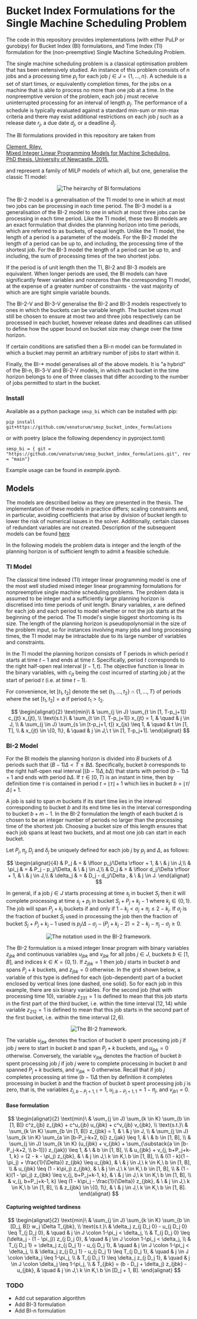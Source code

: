 # Bucket Index Formulations for the Single Machine Scheduling Problem

The code in this repository provides implementations (with either PuLP or gurobipy) for Bucket Index (BI) formulations, and Time Index (TI) formulation for the (non-preemptive) Single Machine Scheduling Problem.

The single machine scheduling problem is a classical optimisation problem that has been extensively studied.  An instance of this problem consists of
$n$ jobs and a processing time $p_j$ for each job $j \in J = \{ 1, \ldots, n \}$. A schedule is a set of start times, or equivalently
completion times, for the jobs on a machine that is able to process no more than one job at a time. In the nonpreemptive version of the
problem, each job $j$ must receive uninterrupted processing for an interval of length $p_j$. The performance of a
schedule is typically evaluated against a standard min-sum or min-max criteria and there may exist additional restrictions on each job $j$
such as a release date $r_j$, a due date $d_j$, or a deadline $\bar{d}_j$.

The BI formulations provided in this repository are taken from 

[Clement, Riley.<br/>
Mixed Integer Linear Programming Models for Machine Scheduling.<br/>
PhD thesis.  University of Newcastle. 2015.](https://hdl.handle.net/1959.13/1310105)

and represent a family of MILP models of which all, but one, generalise the classic TI model:


<p align="center">
  <img src="img/tibb_heirarchy.png" alt="The heirarchy of BI formulations"/>
</p>

The BI-2 model is a generalisation of the TI model to one in which at most two jobs can be processing in each time period.
The BI-3 model is a generalisation of the BI-2 model to one in which at most three jobs can be processing in each time period.
Like the TI model, these two BI models are an exact formulation that divides the planning horizon into time periods, which are referred to as buckets, of equal length. Unlike the TI model, the length of a
period is a parameter of the models.  For the BI-2 model the length of a period can be up to, and including, the processing time of the shortest job. For the BI-3 model the length of a period can be up to, and including, the sum of processing times of the two shortest jobs.

If the period is of unit length then the TI, BI-2 and BI-3 models are equivalent.
When longer periods are used, the BI models can have significantly fewer variables and nonzeros than
the corresponding TI model, at the expense of a greater number of constraints - the vast majority of which are
are tight simple variable bounds.

The BI-2-V and BI-3-V generalise the BI-2 and BI-3 models respectively to ones in which the buckets can be variable length. The bucket sizes must still be chosen to ensure at most two and three jobs respectively can be processed in each bucket, however release dates and deadlines can utilised to define how the upper bound on bucket size may change over the time horizon.

If certain conditions are satisfied then a BI-n model can be formulated in which a
bucket may permit an arbitrary number of jobs to start within it.

Finally, the BI-* model generalises all of the above models.  It is "a hybrid" of the BI-n, BI-3-V and BI-2-V models, in which each bucket in the time horizon belongs to one of three classes that differ according to the number of jobs permitted to start in the bucket.


### Install

Available as a python package `smsp_bi` which can be installed with pip:

    pip install git+https://github.com/venaturum/smsp_bucket_index_formulations

or with poetry (place the following dependency in pyproject.toml)

    smsp_bi = { git = "https://github.com/venaturum/smsp_bucket_index_formulations.git", rev = "main"}

Example usage can be found in *example.ipynb*.



## Models

The models are described below as they are presented in the thesis.  The implementation of these models in practice differs; scaling constraints and, in particular, avoiding coefficients that arise by division of bucket length to lower the risk of numerical issues in the solver.  Additionally, certain classes of redundant variables are not created.  Description of the subsequent models can be found [here](Implementations.md)

In the following models the problem data is integer and the length of the planning horizon is of sufficient length to admit a feasible schedule.



### TI Model

The classical time indexed (TI) integer linear programming model is one of the most well studied mixed integer linear programming formulations for nonpreemptive single machine scheduling problems. The problem data is assumed to be integer and a sufficiently large planning horizon is discretised into time periods of unit length. Binary variables, $x$ are defined for each job and each period to model whether or not the job starts at the beginning of the period.  The TI model's single biggest shortcoming is its size. The length of the planning horizon is pseudopolynomial in the size of the problem input, so for instances involving many jobs and long processing times, the TI model may be intractable due to its large number of variables and constraints.

In the TI model the planning horizon consists of $T$ periods in which period $t$ starts at time $t-1$ and ends at time $t$. Specifically, period $t$ corresponds to the right  half-open real interval $[t-1, t)$. 
The objective function is linear in the binary variables, with $c_{jt}$ being the cost incurred of starting job $j$ at the start of period $t$ (i.e. at time $t-1$).

For convenience, let $[t_1, t_2]$ denote the set $\{t_{1}, \ldots, t_{2}\} \cap \{1, \ldots , T\}$ of periods where the set $[t_{1}, t_{2}] = \emptyset$ if period $t_{1} > t_{2}$.

$$
\begin{alignat}{2}
  \text{min}\ & \sum_{j \in J} \sum_{t \in [1, T-p_j+1]} c_{jt} x_{jt},
  \\
  \text{s.t.}\ & \sum_{t \in [1, T-p_j+1]} x_{jt} = 1, & \quad & j \in
  J,
  \\
  & \sum_{j \in J} \sum_{s \in [t-p_j+1, t]} x_{js} \leq 1, & \quad &
  t \in [1, T],
  \\
  & x_{jt} \in \{0, 1\}, & \quad & j \in J,\ t \in [1, T-p_j+1].
\end{alignat}
$$

### BI-2 Model

For the BI models the planning horizon is divided into $B$ buckets of $\Delta$ periods such that $(B-1)\Delta < T \leq B\Delta$.  Specifically, bucket $b$ corresponds to the right half-open real interval $[(b-1)\Delta, b\Delta)$ that starts with period $(b-1)\Delta+1$ and ends with period $b\Delta$.  If $\tau \in [0, T)$ is an instant in time, then by definition time $\tau$ is contained in period $t = \lfloor \tau \rfloor + 1$ which lies in bucket $b = \lfloor \tau/\Delta \rfloor + 1$. 

A job is said to span $m$ buckets if its start time lies in the interval corresponding to bucket $b$ and its end time lies in the interval corresponding to bucket $b + m - 1$.  In the BI-2 formulation the length of each bucket $\Delta$ is chosen to be an integer number of periods no larger than the processing time of the shortest job.  Choosing a bucket size of this length ensures that each job spans at least two buckets, and at most one job can start in each bucket.

Let $P_j, \pi_j, D_j$ and $\delta_j$ be uniquely defined for each job $j$ by $p_j$ and $\Delta$, as follows:

$$
\begin{alignat}{4}
  & P_j & = & \lfloor p_j/\Delta \rfloor + 1, & \ & j \in J,\\
  & \pi_j & = & P_j - p_j/\Delta, & \ & j \in J,\\
  & D_j & = & \lfloor d_j/\Delta \rfloor + 1, & \ & j \in J,\\
  & \delta_j & = & D_j - d_j/\Delta , & \ & j \in J.
\end{alignat}
$$

In general, if a job $j \in J$ starts processing at time $s_j$ in bucket $S_j$ then it will complete processing at time $s_j + p_j$ in bucket $S_j + P_j + k_j - 1$ where $k_j \in \{0, 1\}$. The job will span $P_j + k_j$ buckets if and only if $1 - k_j < \sigma_j + \pi_j \leq 2 - k_j$. If $\sigma_j$ is the fraction of bucket $S_j$ used in processing the job then the fraction of bucket $S_j + P_j + k_j - 1$ used is $p_j/\Delta - \sigma_j - (P_j + k_j - 2) = 2 - k_j - \pi_j - \sigma_j \geq 0$.  

<p align="center">
  <img src="img/notation.png" alt="The notation used in the BI-2 framework."/>
</p>


The BI-2 formulation is a mixed integer linear program with binary variables $z_{jbk}$ and continuous variables $u_{jbk}$ and $v_{jbk}$ for all jobs $j \in J$, buckets $b \in [1, B]$, and indices $k \in K = \{0, 1\}$.
If $z_{jbk} = 1$ then job $j$ starts in bucket $b$ and spans $P_j + k$ buckets, and $z_{jbk} = 0$ otherwise. In the grid shown below, a variable of this type is defined for each (job-dependent) part of a bucket enclosed by vertical lines (one dashed, one solid). So for each job in this example, there are six binary variables. For the second job (that with processing time 10), variable $z_{231}=1$ is defined to mean that this job starts in the first part of the third bucket, i.e. within the time interval $[12,14)$ while variable $z_{212}=1$ is defined to mean that this job starts in the second part of the first bucket, i.e. within the time interval $[2,6)$.

<p align="center">
  <img src="img/BIframework.png" alt="The BI-2 framework."/>
</p>

The variable $u_{jbk}$ denotes the fraction of bucket $b$ spent processing job $j$ if job $j$ were to start in bucket $b$ and span $P_j + k$ buckets, and $u_{jbk} = 0$ otherwise. Conversely, the variable $v_{jbk}$ denotes the fraction of bucket $b$ spent processing job $j$ if job $j$ were to complete processing in bucket $b$ and spanned $P_j + k$ buckets, and $v_{jbk} = 0$ otherwise. Recall that if job $j$ completes processing at time $(b-1) \Delta$ then by definition it completes processing in bucket $b$ and the fraction of bucket $b$ spent processing job $j$ is zero, that is, the variables $z_{j, b-P_j+1, 1} = 1$, $u_{j, b-P_j+1, 1} = 1 - \pi_j$, and $v_{jb1} = 0$.


#### Base formulation

$$
\begin{alignat}{2}
  \text{min}\ & \sum_{j \in J} \sum_{k \in K} \sum_{b \in [1, B]}
  c^z_{jb} z_{jbk} + c^u_{jb} u_{jbk} + c^v_{jb} v_{jbk},
  \\
  \text{s.t.}\ & \sum_{k \in K} \sum_{b \in [1, B]} z_{jbk} = 1, & \ &
  j \in J,
  \\
  & \sum_{j \in J} \sum_{k \in K} \sum_{a \in [b-P_j-k+2, b]} z_{jak}
  \leq 1, & \ & b \in [1, B],
  \\
  & \sum_{j \in J} \sum_{k \in K} (u_{jbk} + v_{jbk} +
  \sum_{\substack{a \in [b-P_j-k+2, \\ b-1]}} z_{jak}) \leq 1, & \ & b
  \in [1, B],
  \\
  & u_{jbk} + v_{j, b+P_j+k-1, k} = (2 - k - \pi_j) z_{jbk}, & \ & j
  \in J,\ k \in K,\ b \in [1, B],
  \\
  & ((1 - k)(1 - \pi_j) + \frac{1}{\Delta}) z_{jbk} \leq u_{jbk}, & \
  & j \in J,\ k \in K,\ b \in [1, B],
  \\
  & u_{jbk} \leq (1 - k\pi_j) z_{jbk}, & \ & j \in J,\ k \in K,\ b \in
  [1, B],
  \\
  & (1 - k)(1 - \pi_j) z_{jbk} \leq v_{j, b+P_j+k-1, k}, & \ & j \in
  J,\ k \in K,\ b \in [1, B],
  \\
  & v_{j, b+P_j+k-1, k} \leq (1 - k\pi_j - \frac{1}{\Delta}) z_{jbk},
  & \ & j \in J,\ k \in K,\ b \in [1, B],
  \\
  & z_{jbk} \in \{0, 1\}, & \ & j \in J,\ k \in K,\ b \in [1, B].
\end{alignat}
$$

#### Capturing weighted tardiness

$$
\begin{alignat}{2}
  \text{min}\ & \sum_{j \in J} \sum_{k \in K} \sum_{b \in [D_j, B]}
  w_j \Delta T_{jbk},
  \\
  \text{s.t.}\ & \delta_j z_{j D_j 0} - u_{j D_j 0} \leq T_{j
    D_j 0}, & \quad & j \in J \colon 1-\pi_j < \delta_j,
  \\
  & T_{j D_j 0} \leq (\delta_j - (1 - \pi_j)) z_{j D_j 0}, &
  \quad & j \in J \colon 1-\pi_j < \delta_j,
  \\
  & T_{j D_j 1} = \delta_j z_{j D_j 1} - u_{j D_j 1}, & \quad & j \in
  J \colon 1-\pi_j < \delta_j,
  \\
  & \delta_j z_{j D_j 1} - u_{j D_j 1} \leq T_{j D_j 1}, & \quad
  & j \in J \colon \delta_j \leq 1-\pi_j,
  \\
  & T_{j D_j 1} \leq \delta_j z_{j D_j 1}, & \quad & j \in J
  \colon \delta_j \leq 1-\pi_j,
  \\
  & T_{jbk} = (b - D_j + \delta_j) z_{jbk} - u_{jbk}, & \quad & j \in
  J,\ k \in K,\ b \in [D_j + 1, B].
\end{alignat}
$$

### TODO

- Add cut separation algorithm
- Add BI-3 formulation
- Add BI-n formulation
